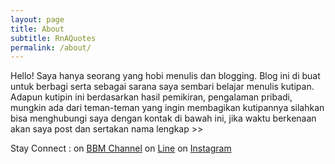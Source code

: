 ```yaml
---
layout: page
title: About
subtitle: RnAQuotes
permalink: /about/
---
```


Hello! Saya hanya seorang yang hobi menulis dan blogging. 
Blog ini di buat untuk berbagi serta sebagai sarana saya sembari belajar menulis kutipan. 
Adapun kutipin ini berdasarkan hasil pemikiran, pengalaman pribadi, mungkin ada dari teman-teman yang ingin membagikan kutipannya silahkan bisa menghubungi saya dengan kontak di bawah ini, jika waktu berkenaan akan saya post dan sertakan nama lengkap >>


Stay Connect : 
on [BBM Channel](http://pin.bbm.com/C0015D9A2/)
on [Line](http://line.me/ti/p/%40uxc1348w/)
on [Instagram](https://instagram.com/rnaquotes)
